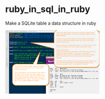 # ruby_in_sql_in_ruby
Make a SQLite table a data structure in ruby

<img src="sqltable_as_a_primitive.jpg" width="300px">